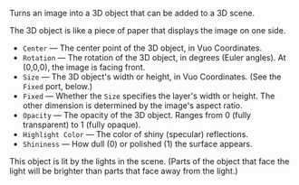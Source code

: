 Turns an image into a 3D object that can be added to a 3D scene. 

The 3D object is like a piece of paper that displays the image on one side.

   - `Center` — The center point of the 3D object, in Vuo Coordinates.
   - `Rotation` — The rotation of the 3D object, in degrees (Euler angles). At (0,0,0), the image is facing front.
   - `Size` — The 3D object's width or height, in Vuo Coordinates.  (See the `Fixed` port, below.)
   - `Fixed` — Whether the `Size` specifies the layer's width or height.  The other dimension is determined by the image's aspect ratio.
   - `Opacity` — The opacity of the 3D object. Ranges from 0 (fully transparent) to 1 (fully opaque).
   - `Highlight Color` — The color of shiny (specular) reflections.
   - `Shininess` — How dull (0) or polished (1) the surface appears.

This object is lit by the lights in the scene.  (Parts of the object that face the light will be brighter than parts that face away from the light.)
